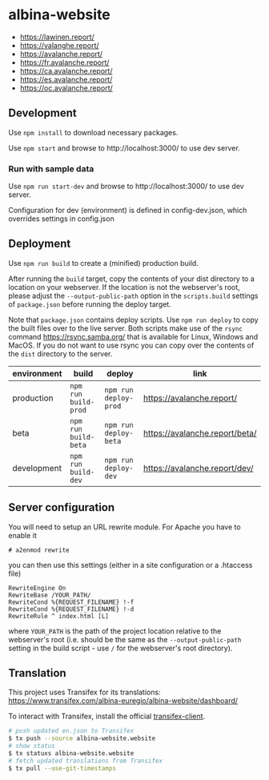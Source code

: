 # albina-website

- https://lawinen.report/
- https://valanghe.report/
- https://avalanche.report/
- https://fr.avalanche.report/
- https://ca.avalanche.report/
- https://es.avalanche.report/
- https://oc.avalanche.report/

## Development

Use `npm install` to download necessary packages.

Use `npm start` and browse to http://localhost:3000/ to use dev server.

### Run with sample data

Use `npm run start-dev` and browse to http://localhost:3000/ to use dev server.

Configuration for dev (environment) is defined in config-dev.json, which overrides settings in config.json

## Deployment

Use `npm run build` to create a (minified) production build.

After running the `build` target, copy the contents of your dist directory to
a location on your webserver. If the location is not the webserver's root,
please adjust the `--output-public-path` option in the `scripts.build` settings
of `package.json` before running the deploy target.

Note that `package.json` contains deploy scripts.
Use `npm run deploy` to copy the built files over to the live server.
Both scripts make use of the `rsync` command https://rsync.samba.org/
that is available for Linux, Windows and MacOS. If you do not want to use rsync
you can copy over the contents of the `dist` directory to the server.

| environment | build                | deploy                | link                           |
| ----------- | -------------------- | --------------------- | ------------------------------ |
| production  | `npm run build-prod` | `npm run deploy-prod` | https://avalanche.report/      |
| beta        | `npm run build-beta` | `npm run deploy-beta` | https://avalanche.report/beta/ |
| development | `npm run build-dev`  | `npm run deploy-dev`  | https://avalanche.report/dev/  |

## Server configuration

You will need to setup an URL rewrite module. For Apache you have to enable it

```
# a2enmod rewrite
```

you can then use this settings (either in a site configuration or a .htaccess file)

```
RewriteEngine On
RewriteBase /YOUR_PATH/
RewriteCond %{REQUEST_FILENAME} !-f
RewriteCond %{REQUEST_FILENAME} !-d
RewriteRule ^ index.html [L]
```

where `YOUR_PATH` is the path of the project location relative to the webserver's
root (i.e. should be the same as the `--output-public-path` setting in the
build script - use `/` for the webserver's root directory).

## Translation

This project uses Transifex for its translations: https://www.transifex.com/albina-euregio/albina-website/dashboard/

To interact with Transifex, install the official [transifex-client](https://github.com/transifex/transifex-client/).

```sh
# push updated en.json to Transifex
$ tx push --source albina-website.website
# show status
$ tx statuxs albina-website.website
# fetch updated translations from Transifex
$ tx pull --use-git-timestamps
```
